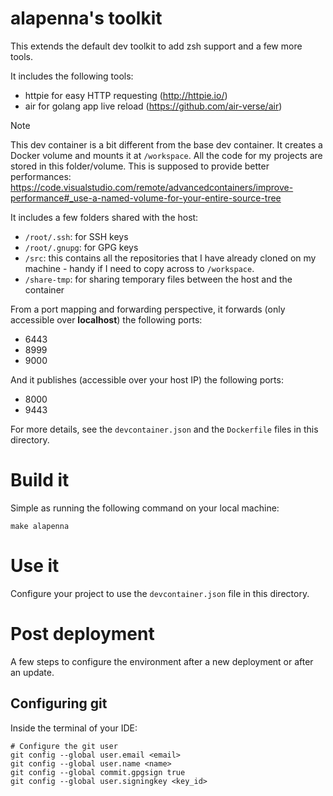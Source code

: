 # alapenna's toolkit

This extends the default dev toolkit to add zsh support and a few more tools.

It includes the following tools:
* httpie for easy HTTP requesting (http://httpie.io/)
* air for golang app live reload (https://github.com/air-verse/air)

> [!NOTE]
> This dev container is a bit different from the base dev container. It creates a Docker volume and mounts it at `/workspace`. All the code for my projects are stored in this folder/volume.
> This is supposed to provide better performances: https://code.visualstudio.com/remote/advancedcontainers/improve-performance#_use-a-named-volume-for-your-entire-source-tree

It includes a few folders shared with the host:
* `/root/.ssh`: for SSH keys
* `/root/.gnupg`: for GPG keys
* `/src`: this contains all the repositories that I have already cloned on my machine - handy if I need to copy across to `/workspace`.
* `/share-tmp`: for sharing temporary files between the host and the container

From a port mapping and forwarding perspective, it forwards (only accessible over **localhost**) the following ports:
* 6443
* 8999
* 9000

And it publishes (accessible over your host IP) the following ports:
* 8000
* 9443

For more details, see the `devcontainer.json` and the `Dockerfile` files in this directory.

# Build it

Simple as running the following command on your local machine:

```
make alapenna
```

# Use it

Configure your project to use the `devcontainer.json` file in this directory.

# Post deployment

A few steps to configure the environment after a new deployment or after an update.

## Configuring git

Inside the terminal of your IDE:

```
# Configure the git user
git config --global user.email <email>
git config --global user.name <name>
git config --global commit.gpgsign true
git config --global user.signingkey <key_id>
```
